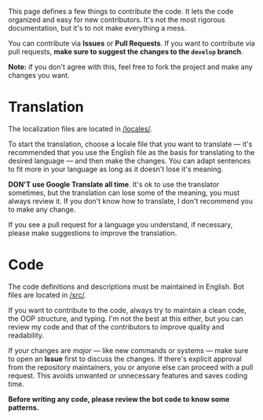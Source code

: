 This page defines a few things to contribute the code. It lets the code organized and easy for new contributors. It's not the most rigorous documentation, but it's to not make everything a mess.

You can contribute via **Issues** or **Pull Requests**. If you want to contribute via pull requests, **make sure to suggest the changes to the `develop` branch**.

**Note:** if you don't agree with this, feel free to fork the project and make any changes you want.

# Translation
The localization files are located in [/locales/](./locales/).

To start the translation, choose a locale file that you want to translate — it's recommended that you use the English file as the basis for translating to the desired language — and then make the changes. You can adapt sentences to fit more in your language as long as it doesn't lose it's meaning.

**DON'T use Google Translate all time**. It's ok to use the translator sometimes, but the translation can lose some of the meaning, you must always review it. If you don't know how to translate, I don't recommend you to make any change.

If you see a pull request for a language you understand, if necessary, please make suggestions to improve the translation.

# Code
The code definitions and descriptions must be maintained in English. Bot files are located in [/src/](./src/).

If you want to contribute to the code, always try to maintain a clean code, the OOP structure, and typing. I'm not the best at this either, but you can review my code and that of the contributors to improve quality and readability.

If your changes are *major* — like new commands or systems — make sure to open an **Issue** first to discuss the changes. If there's  explicit approval from the repository maintainers, you or anyone else can proceed with a pull request. This avoids unwanted or unnecessary features and saves coding time.

**Before writing any code, please review the bot code to know some patterns.**
